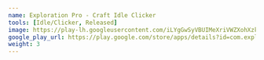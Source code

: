 ```yaml
---
name: Exploration Pro - Craft Idle Clicker
tools: [Idle/Clicker, Released]
image: https://play-lh.googleusercontent.com/iLYgGwSyVBUIMeXriVWZXohXzkSy6YlMp-mRqrD-NJqdIxTezlhic6Sef3W2DvNJiXin=s160-rw
google_play_url: https://play.google.com/store/apps/details?id=com.exploration.pro.big8labs.idle.craft
weight: 3
---
```

